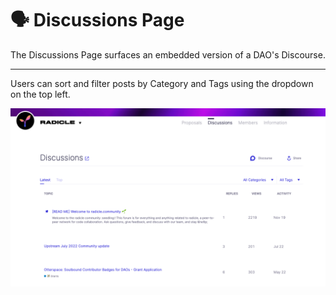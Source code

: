 # 🗣 Discussions Page

The Discussions Page surfaces an embedded version of a DAO's Discourse.

***

Users can sort and filter posts by Category and Tags using the dropdown on the top left.

![Discussions Page](../../../assets/images/radicle-discussions.png)


